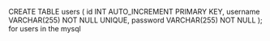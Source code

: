 CREATE TABLE users (
  id INT AUTO_INCREMENT PRIMARY KEY,
  username VARCHAR(255) NOT NULL UNIQUE,
  password VARCHAR(255) NOT NULL
);
for users in the mysql 
